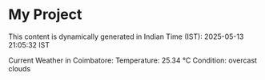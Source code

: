 # My Project

This content is dynamically generated in Indian Time (IST): 2025-05-13 21:05:32 IST


Current Weather in Coimbatore:
Temperature: 25.34 °C
Condition: overcast clouds
